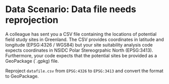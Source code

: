 # Data Scenario: Data file needs reprojection

A colleague has sent you a CSV file containing the locations of potential field
study sites in Greenland. The CSV provides coordinates in latitude and longitude
(EPSG:4326 / WGS84) but your site suitability analysis code expects coordinates
in NSIDC Polar Stereogrpahic North (EPSG:3413). Furthermore, your code expects
that the potential sites be provided as a GeoPackage (`.gpkg) file.

Reproject `datafile.csv` from `EPSG:4326` to `EPSG:3413` and convert the format
to GeoPackage.
